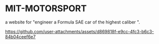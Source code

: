 # MIT-MOTORSPORT
a website for "engineer a Formula SAE car of the highest caliber ". 


https://github.com/user-attachments/assets/d869818f-e9cc-4fc3-b6c3-84b04ceef6e7

